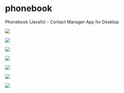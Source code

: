 # phonebook
Phonebook (Javafx) - Contact Manager App for Desktop

![](https://i.imgur.com/3Zxw1Ql.png)

![](https://i.imgur.com/JkqzU1z.png)

![](https://i.imgur.com/RhGcNSb.png)

![](https://i.imgur.com/1Scwy4Q.png)

![](https://i.imgur.com/kB6wV1b.png)

![](https://i.imgur.com/388JUMQ.png)

![](https://i.imgur.com/mrlPjmo.png)
